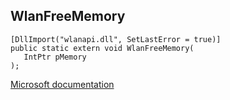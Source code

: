 ## WlanFreeMemory

```
[DllImport("wlanapi.dll", SetLastError = true)]
public static extern void WlanFreeMemory(
   IntPtr pMemory
);
```

[Microsoft documentation](https://docs.microsoft.com/en-us/windows/win32/api/wlanapi/nf-wlanapi-wlanfreememory)
